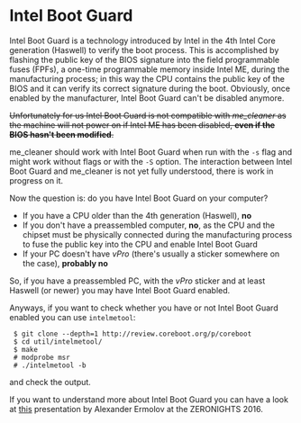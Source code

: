 # Intel Boot Guard

Intel Boot Guard is a technology introduced by Intel in the 4th Intel Core generation (Haswell) to verify the boot process. This is accomplished by flashing the public key of the BIOS signature into the field programmable fuses (FPFs), a one-time programmable memory inside Intel ME, during the manufacturing process; in this way the CPU contains the public key of the BIOS and it can verify its correct signature during the boot. Obviously, once enabled by the manufacturer, Intel Boot Guard can't be disabled anymore.

~~Unfortunately for us Intel Boot Guard is not compatible with _me_cleaner_ as the machine will not power on if Intel ME has been disabled, **even if the BIOS hasn't been modified**.~~

me_cleaner should work with Intel Boot Guard when run with the `-s` flag and might work without flags or with the `-S` option. The interaction between Intel Boot Guard and me_cleaner is not yet fully understood, there is work in progress on it.

Now the question is: do you have Intel Boot Guard on your computer?
 * If you have a CPU older than the 4th generation (Haswell), **no**
 * If you don't have a preassembled computer, **no**, as the CPU and the chipset must be physically connected during the manufacturing process to fuse the public key into the CPU and enable Intel Boot Guard
 * If your PC doesn't have _vPro_ (there's usually a sticker somewhere on the case), **probably no**

So, if you have a preassembled PC, with the _vPro_ sticker and at least Haswell (or newer) you may have Intel Boot Guard enabled.

Anyways, if you want to check whether you have or not Intel Boot Guard enabled you can use `intelmetool`:

     $ git clone --depth=1 http://review.coreboot.org/p/coreboot
     $ cd util/intelmetool/
     $ make
     # modprobe msr
     # ./intelmetool -b

and check the output.

If you want to understand more about Intel Boot Guard you can have a look at [this](https://2016.zeronights.ru/wp-content/uploads/2017/03/Intel-BootGuard.pdf) presentation by Alexander Ermolov at the ZERONIGHTS 2016.